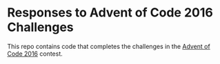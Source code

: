 Responses to Advent of Code 2016 Challenges
===========================================

This repo contains code that completes the challenges in the 
[Advent of Code 2016](http://adventofcode.com/2016) contest.


